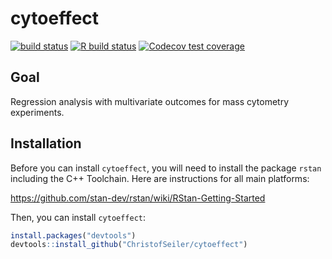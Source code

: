 # cytoeffect

<!-- badges: start -->

[![build status](https://travis-ci.com/ChristofSeiler/cytoeffect.svg?branch=master)](https://travis-ci.com/ChristofSeiler/cytoeffect)
[![R build status](https://github.com/ChristofSeiler/cytoeffect/workflows/R-CMD-check/badge.svg)](https://github.com/ChristofSeiler/cytoeffect/actions)
[![Codecov test coverage](https://codecov.io/gh/ChristofSeiler/cytoeffect/branch/master/graph/badge.svg)](https://codecov.io/gh/ChristofSeiler/cytoeffect?branch=master)

<!-- badges: end -->

## Goal

Regression analysis with multivariate outcomes for mass cytometry experiments.

## Installation

Before you can install `cytoeffect`, you will need to install the package `rstan` including the C++ Toolchain. Here are instructions for all main platforms:

https://github.com/stan-dev/rstan/wiki/RStan-Getting-Started

Then, you can install `cytoeffect`:

```r
install.packages("devtools")
devtools::install_github("ChristofSeiler/cytoeffect")
```
